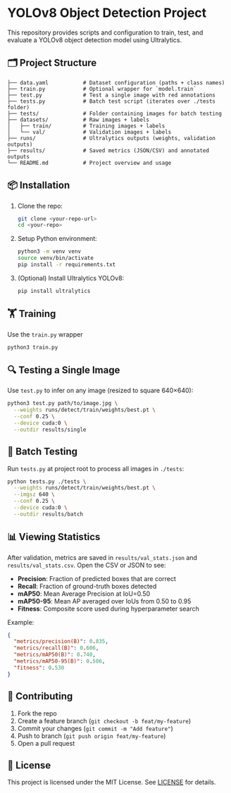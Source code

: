 # YOLOv8 Object Detection Project

This repository provides scripts and configuration to train, test, and evaluate a YOLOv8 object detection model using Ultralytics.

## 🗂 Project Structure

```text
├── data.yaml           # Dataset configuration (paths + class names)
├── train.py            # Optional wrapper for `model.train`
├── test.py             # Test a single image with red annotations
├── tests.py            # Batch test script (iterates over ./tests folder)
├── tests/              # Folder containing images for batch testing
├── datasets/           # Raw images + labels
│   ├── train/          # Training images + labels
│   └── val/            # Validation images + labels
├── runs/               # Ultralytics outputs (weights, validation outputs)
├── results/            # Saved metrics (JSON/CSV) and annotated outputs
└── README.md           # Project overview and usage
```

## 📦 Installation

1. Clone the repo:

   ```bash
   git clone <your-repo-url>
   cd <your-repo>
   ```
2. Setup Python environment:

   ```bash
   python3 -m venv venv
   source venv/bin/activate
   pip install -r requirements.txt
   ```
3. (Optional) Install Ultralytics YOLOv8:

   ```bash
   pip install ultralytics
   ```

## 🏋️ Training

Use the `train.py` wrapper

```bash
python3 train.py
```
## 🔍 Testing a Single Image

Use `test.py` to infer on any image (resized to square 640×640):

```bash
python3 test.py path/to/image.jpg \
  --weights runs/detect/train/weights/best.pt \
  --conf 0.25 \
  --device cuda:0 \
  --outdir results/single
```

## 🔄 Batch Testing

Run `tests.py` at project root to process all images in `./tests`:

```bash
python tests.py ./tests \
  --weights runs/detect/train/weights/best.pt \
  --imgsz 640 \
  --conf 0.25 \
  --device cuda:0 \
  --outdir results/batch
```

## 📊 Viewing Statistics

After validation, metrics are saved in `results/val_stats.json` and `results/val_stats.csv`.
Open the CSV or JSON to see:

* **Precision**: Fraction of predicted boxes that are correct
* **Recall**: Fraction of ground-truth boxes detected
* **mAP50**: Mean Average Precision at IoU=0.50
* **mAP50-95**: Mean AP averaged over IoUs from 0.50 to 0.95
* **Fitness**: Composite score used during hyperparameter search

Example:

```json
{
  "metrics/precision(B)": 0.835,
  "metrics/recall(B)": 0.606,
  "metrics/mAP50(B)": 0.740,
  "metrics/mAP50-95(B)": 0.506,
  "fitness": 0.530
}
```

## 🤝 Contributing

1. Fork the repo
2. Create a feature branch (`git checkout -b feat/my-feature`)
3. Commit your changes (`git commit -m "Add feature"`)
4. Push to branch (`git push origin feat/my-feature`)
5. Open a pull request

## 📜 License

This project is licensed under the MIT License. See [LICENSE](LICENSE) for details.

